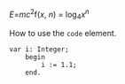 <div class="au-body au-body--dark">
  <p><var>E</var>=<var>m</var><var>c</var><sup>2</sup>f(<var>x</var>, <var>n</var>) = log<sub>4</sub><var>x</var><sup><var>n</var></sup></p>

  <p>How to use the <code>code</code> element.</p>
  <p>
    <pre class="language-nocopy"><code>var i: Integer;
  	begin
  		i := 1.1;
  	end.</code></pre>
  </p>
</div>
